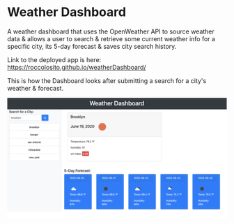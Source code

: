 # Weather Dashboard

A weather dashboard that uses the OpenWeather API to source weather data & allows a user to search & retrieve some current weather info for a specific city, its 5-day forecast & saves city search history.

Link to the deployed app is here: https://roccolosito.github.io/weatherDashboard/

This is how the Dashboard looks after submitting a search for a city's weather & forecast.

![Dashboard](./images/dashboard.png)
